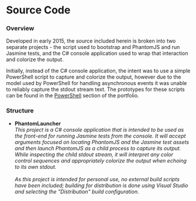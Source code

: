 # Source Code #

### Overview ###

Developed in early 2015, the source included herein is broken into two separate projects - the script used to bootstrap and PhantomJS and run Jasmine tests, and the C# console application used to wrap that interaction and colorize the output.  

Initially, instead of the C# console application, the intent was to use a simple PowerShell script to capture and colorize the output, however due to the model used by PowerShell for handling asynchronous events it was unable to reliably capture the stdout stream text.  The prototypes for these scripts can be found in the [PowerShell](../../scripts/powershell "PowerShell") section of the portfolio.

### Structure ###

* **PhantomLauncher**
  <br />_This project is a C# console application that is intended to be used as the front-end for running Jasmine tests from the console.  It will accept arguments focused on locating PhantomJS and the Jasmine test assets and then launch PhantomJS as a child process to capture its output.  While inspecting the child stdout stream, it will interpret any color control sequences and appropriately colorize the output when echoing to its own stdout._  
  <br />_As this project is intended for personal use, no external build scripts have been included; building for distribution is done using Visual Studio and selecting the "Distribution" build configuration._